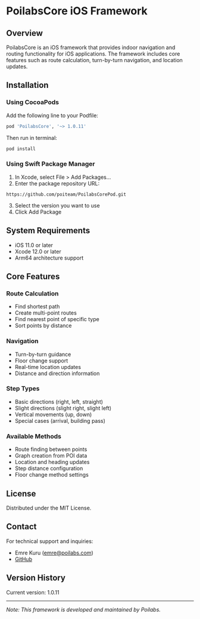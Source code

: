 

# PoilabsCore iOS Framework

## Overview

PoilabsCore is an iOS framework that provides indoor navigation and routing functionality for iOS applications. The framework includes core features such as route calculation, turn-by-turn navigation, and location updates.

## Installation

### Using CocoaPods

Add the following line to your Podfile:

````ruby
pod 'PoilabsCore', '~> 1.0.11'
````

Then run in terminal:

````bash
pod install
````

### Using Swift Package Manager

1. In Xcode, select File > Add Packages...
2. Enter the package repository URL:
````
https://github.com/poiteam/PoilabsCorePod.git
````
3. Select the version you want to use
4. Click Add Package

## System Requirements

- iOS 11.0 or later
- Xcode 12.0 or later
- Arm64 architecture support

## Core Features

### Route Calculation
- Find shortest path
- Create multi-point routes
- Find nearest point of specific type
- Sort points by distance

### Navigation
- Turn-by-turn guidance
- Floor change support
- Real-time location updates
- Distance and direction information

### Step Types
- Basic directions (right, left, straight)
- Slight directions (slight right, slight left)
- Vertical movements (up, down)
- Special cases (arrival, building pass)

### Available Methods
- Route finding between points
- Graph creation from POI data
- Location and heading updates
- Step distance configuration
- Floor change method settings

## License

Distributed under the MIT License.

## Contact

For technical support and inquiries:
- Emre Kuru (emre@poilabs.com)
- [GitHub](https://github.com/poiteam/PoilabsCorePod)

## Version History

Current version: 1.0.11

---

*Note: This framework is developed and maintained by Poilabs.*
